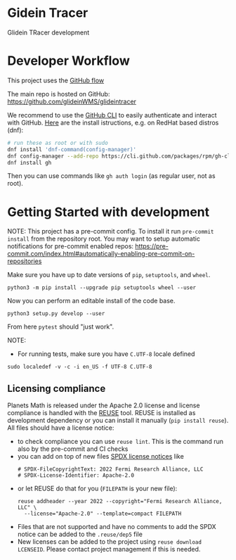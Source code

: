 <!--
SPDX-FileCopyrightText: 2017 Fermi Research Alliance, LLC
SPDX-License-Identifier: Apache-2.0
-->

# Gidein Tracer

Glidein TRacer development

# Developer Workflow

This project uses the [GitHub flow](https://docs.github.com/en/get-started/quickstart/github-flow)

The main repo is hosted on GitHub: https://github.com/glideinWMS/glideintracer

We recommend to use the [GitHub CLI](https://cli.github.com/) to easily authenticate and interact with GitHub.
[Here]() are the install istructions, e.g. on RedHat based distros (dnf):
```bash
# run these as root or with sudo
dnf install 'dnf-command(config-manager)'
dnf config-manager --add-repo https://cli.github.com/packages/rpm/gh-cli.repo
dnf install gh
```
Then you can use commands like `gh auth login` (as regular user, not as root).

# Getting Started with development

NOTE: This project has a pre-commit config.
To install it run `pre-commit install` from the repository root.
You may want to setup automatic notifications for pre-commit enabled
repos: https://pre-commit.com/index.html#automatically-enabling-pre-commit-on-repositories

Make sure you have up to date versions of `pip`, `setuptools`, and `wheel`.

`python3 -m pip install --upgrade pip setuptools wheel --user`

Now you can perform an editable install of the code base.

`python3 setup.py develop --user`

From here `pytest` should "just work".

NOTE:

- For running tests, make sure you have `C.UTF-8` locale defined

```shell
sudo localedef -v -c -i en_US -f UTF-8 C.UTF-8
```

## Licensing compliance

Planets Math is released under the Apache 2.0 license and license compliance is
handled with the [REUSE](http://reuse.software/) tool.
REUSE is installed as development dependency or you can install it manually
(`pip install reuse`). All files should have a license notice:

- to check compliance you can use `reuse lint`. This is the command run also by the pre-commit and CI checks
- you can add on top of new files [SPDX license notices](https://spdx.org/licenses/) like
  ```
  # SPDX-FileCopyrightText: 2022 Fermi Research Alliance, LLC
  # SPDX-License-Identifier: Apache-2.0
  ```
- or let REUSE do that for you (`FILEPATH` is your new file):
  ```
  reuse addheader --year 2022 --copyright="Fermi Research Alliance, LLC" \
    --license="Apache-2.0" --template=compact FILEPATH
  ```
- Files that are not supported and have no comments to add the SPDX notice
  can be added to the `.reuse/dep5` file
- New licenses can be added to the project using `reuse download LCENSEID`. Please
  contact project management if this is needed.
